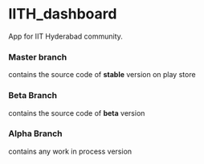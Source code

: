 # IITH_dashboard
App for IIT Hyderabad community.

### Master branch 
contains the source code of **stable** version on play store

### Beta Branch
contains the source code of **beta** version

### Alpha Branch 
contains any work in process version
